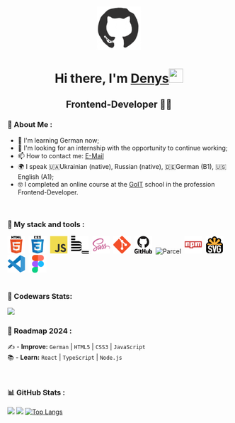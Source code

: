 <div align="center">
<img src="./images/github.gif" width="100"/>

<h1 align="center">Hi there, I'm <a href="https://github.com/lordponchik" target="_blank">Denys</a><img src="https://github.com/blackcater/blackcater/raw/main/images/Hi.gif" width="32" height="32"/></h1>

<h2 align="center">Frontend-Developer 👨‍💻</h2>
</div>

### 📖 About Me :

- 🧠 I'm learning German now;
- 📝 I'm looking for an internship with the opportunity to continue working;
- 📫 How to contact me: [E-Mail](strashnyuk.denis@icloud.com)  
- 🌍 I speak 🇺🇦Ukrainian (native), Russian (native), 🇩🇪German (B1), 🇺🇸English (A1);
- 🤓 I completed an online course at the [GoIT](https://goit.global/ua/) school in the profession Frontend-Developer.
  
<br>

### 🔨 My stack and tools :

<div>
  <img src="./icons/stack/html5.svg" title="HTML5" alt="HTML5" width="40" height="40"/>&nbsp;
  <img src="./icons/stack/css3.svg"  title="CSS3" alt="CSS3" width="40" height="40"/>&nbsp;
  <img src="./icons/stack/javascript.svg"  title="JS" alt="JS" width="40" height="40"/>&nbsp;
  <img src="./icons/stack/bem.svg" title="Bem" alt="Bem" width="40" height="40"/>&nbsp;
  <img src="./icons/stack/sass.svg" title="Sass" alt="Sass" width="40" height="40"/>&nbsp;
  <img src="./icons/stack/git.svg" title="Git" alt="Git" width="40" height="40"/>&nbsp;
  <img src="./icons/stack/github.svg" title="GitHub"  alt="GitHub" width="40"/>&nbsp;
  <img src="./icons/stack/parcel.avif" title="Parcel" alt="Parcel" width="40" height="40"/>&nbsp;
  <img src="./icons/stack/npm.svg" title="Npm" alt="Npm" width="40" height="40"/>&nbsp;
  <img src="./icons/stack/svg.png" title="Svg" alt="Svg" width="40" height="40"/>&nbsp;
  <img src="./icons/stack/vscode.svg" title="Visual Studio Code" alt="Visual Studio Code" width="40" height="40"/>&nbsp;
  <img src="./icons/stack/figma.svg" title="Figma" alt="Figma" width="40" height="40"/>&nbsp;
</div> 

<br>

### 🏁 Codewars Stats:    

<img src="https://www.codewars.com/users/LordPonchik/badges/large">

<br>

### 🚀 Roadmap 2024 :


✍️ - **Improve:** `German` | `HTML5` | `CSS3` | `JavaScript` <br>
📚 - **Learn:** `React` | `TypeScript` | `Node.js` <br>

<br>

### 📊 GitHub Stats :

![](http://github-profile-summary-cards.vercel.app/api/cards/profile-details?username=lordponchik&theme=github)
![](http://github-profile-summary-cards.vercel.app/api/cards/stats?username=lordponchik&theme=github)
[![Top Langs](https://github-readme-stats.vercel.app/api/top-langs/?username=lordponchik&layout=compact)](https://github.com/lordponchik/github-readme-stats)
